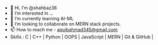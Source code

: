 - 👋 Hi, I’m @shahbaz36
- 👀 I’m interested in ...
- 🌱 I’m currently learning AI-ML 
- 💞️ I’m looking to collaborate on MERN stack projects.    
- 📫 How to reach me - aquibahmad345@gmail.com
- Skills  : C | C++ | Python | OOPS | JavaScript | MERN | Git & GitHub | 

<!---
shahbaz36/shahbaz36 is a ✨ special ✨ repository because its `README.md` (this file) appears on your GitHub profile.
You can click the Preview link to take a look at your changes.
--->
